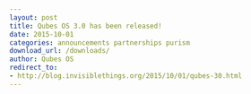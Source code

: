 ```yaml
---
layout: post
title: Qubes OS 3.0 has been released!
date: 2015-10-01
categories: announcements partnerships purism
download_url: /downloads/
author: Qubes OS
redirect_to:
- http://blog.invisiblethings.org/2015/10/01/qubes-30.html
---
```

